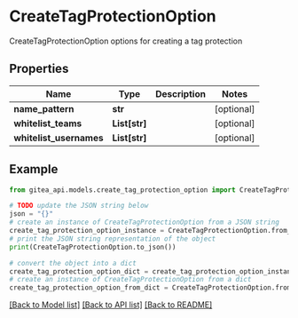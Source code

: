 # CreateTagProtectionOption

CreateTagProtectionOption options for creating a tag protection

## Properties

Name | Type | Description | Notes
------------ | ------------- | ------------- | -------------
**name_pattern** | **str** |  | [optional] 
**whitelist_teams** | **List[str]** |  | [optional] 
**whitelist_usernames** | **List[str]** |  | [optional] 

## Example

```python
from gitea_api.models.create_tag_protection_option import CreateTagProtectionOption

# TODO update the JSON string below
json = "{}"
# create an instance of CreateTagProtectionOption from a JSON string
create_tag_protection_option_instance = CreateTagProtectionOption.from_json(json)
# print the JSON string representation of the object
print(CreateTagProtectionOption.to_json())

# convert the object into a dict
create_tag_protection_option_dict = create_tag_protection_option_instance.to_dict()
# create an instance of CreateTagProtectionOption from a dict
create_tag_protection_option_from_dict = CreateTagProtectionOption.from_dict(create_tag_protection_option_dict)
```
[[Back to Model list]](../README.md#documentation-for-models) [[Back to API list]](../README.md#documentation-for-api-endpoints) [[Back to README]](../README.md)


